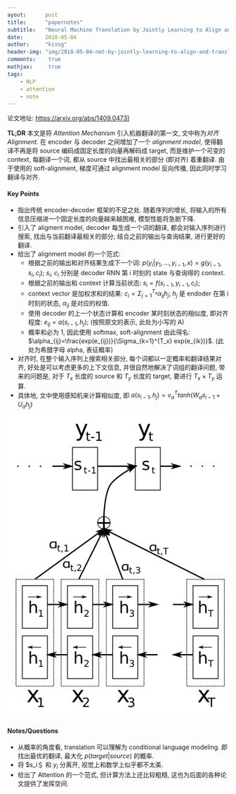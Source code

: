 ```yaml
---
ayout:	    post
title:      "papernotes"
subtitle:   "Neural Machine Translation by Jointly Learning to Align and Translate"
date:       2018-05-04
author:     "kissg"
header-img: "img/2018-05-04-nmt-by-jointly-learning-to-align-and-translate/cover.jpg"
comments:    true
mathjax:     true
tags:
    - NLP
    - attention
    - note
---
```


论文地址: [https://arxiv.org/abs/1409.0473)
](https://arxiv.org/abs/1409.0473)

**TL;DR** 本文是将 *Attention Mechanism* 引入机器翻译的第一文, 文中称为*对齐 Alignment*. 在 encoder 与 decoder 之间增加了一个 *alignment model*, 使得翻译不再是将 source 编码成固定长度的向量再解码成 target, 而是维护一个可变的 context, 每翻译一个词, 都从 source 中找出最相关的部分 (即对齐) 着重翻译. 由于使用的 soft-alignment, 梯度可通过 alignment model 反向传播, 因此同时学习翻译与对齐.


#### Key Points

* 指出传统 encoder-decoder 框架的不足之处. 随着序列的增长, 将输入的所有信息压缩进一个固定长度的向量越来越困难, 模型性能将急剧下降.
* 引入了 aligment model, decoder 每生成一个词的翻译, 都会对输入序列进行搜索, 找出与当前翻译最相关的部分; 结合之前的输出与查询结果, 进行更好的翻译.
* 给出了 alignment model 的一个范式:
    * 根据之前的输出和对齐结果生成下一个词: $p(y_i|y_1, \dots, y_{i-1}, x)=g(y_{i-1}, s_i, c_i)$; $s_i$, $c_i$ 分别是 decoder RNN 第 i 时刻的 state 与查询得的 context.
    * 根据之前的输出和 context 计算当前状态: $s_i=f(s_{i-1}, y_{i-1}, c_i)$;
    * context vector 是加权求和的结果: $c_i=\Sigma_{j=1}^{T_x} \alpha_{ij}h_j$; $h_j$ 是 endoder 在第 i 时刻的状态, $\alpha_{ij}$ 是对应的权值.
    * 使用 decoder 的上一个状态计算和 encoder 某时刻状态的相似度, 即对齐程度: $e_{ij}=a(s_{i-1}, h_j)$; (按照原文的表示, 此处为小写的 A)
    * 概率和必为 1, 因此使用 softmax, soft-alignment 由此得名: $\alpha_{ij}=\frac{exp(e_{ij})}{\Sigma_{k=1}^{T_x} exp(e_{ik})}$. (此处为希腊字母 alpha, 表征概率)
* 对齐时, 在整个输入序列上搜索相关部分, 每个词都以一定概率和翻译结果对齐, 好处是可以考虑更多的上下文信息, 并很自然地解决了词组的翻译问题, 带来的问题是, 对于 $T_x$ 长度的 source 和 $T_y$ 长度的 target, 要进行 $T_x \times T_y$ 运算.
* 具体地, 文中使用感知机来计算相似度, 即 $a(s_{i-1}, h_j)=v_a^T tanh(W_a s_{i-1}+U_a h_j)$

![Alignment Illustration](/img/2018-05-04-nmt-by-jointly-learning-to-align-and-translate/origin_nmt_alignment.png)

#### Notes/Questions

* 从概率的角度看, translation 可以理解为 conditional language modeling. 即找出最优的翻译, 最大化 $p(target|source)$ 的概率.
* 将 $s_i＄ 和 $y_i$ 分离开, 视觉上和数学上似乎都不太美.
* 给出了 Attention 的一个范式, 但计算方法上还比较粗糙, 这也为后面的各种论文提供了发挥空间.
